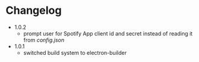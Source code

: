 Changelog
=========

- 1.0.2
  - prompt user for Spotify App client id and secret instead of reading it from *config.json*
- 1.0.1
  - switched build system to electron-builder
